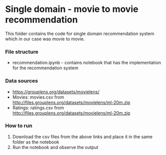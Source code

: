 # Single domain - movie to movie recommendation
This folder contains the code for single domain recommendation system which in our case was movie to movie.


### File structure
- recommendation.ipynb - contains notebook that has the implementation for the recommendation system


### Data sources
- https://grouplens.org/datasets/movielens/
- Movies: movies.csv from http://files.grouplens.org/datasets/movielens/ml-20m.zip
- Ratings: ratings.csv from http://files.grouplens.org/datasets/movielens/ml-20m.zip


### How to run
1. Download the csv files from the above links and place it in the same folder as the notebook
2. Run the notebook and observe the output
